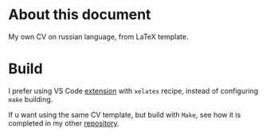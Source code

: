 # About this document

My own CV on russian language, from LaTeX template.

# Build

I prefer using VS Code [extension](https://github.com/James-Yu/LaTeX-Workshop) with `xelatex` recipe, instead of configuring `make` building.

If u want using the same CV template, but build with `Make`, see how it is completed in my other [repository](https://github.com/zipkaw/diploma/blob/master/main_report/Makefile).


